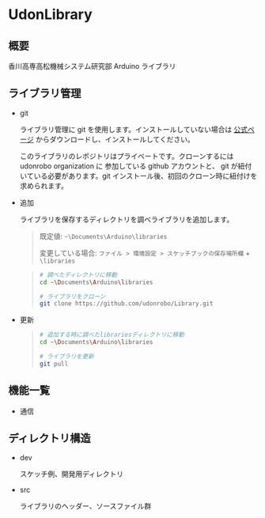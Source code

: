 # UdonLibrary

## 概要

香川高専高松機械システム研究部 Arduino ライブラリ

## ライブラリ管理

-   git

    ライブラリ管理に git を使用します。インストールしていない場合は [公式ページ](https://git-scm.com/download/win) からダウンロードし、インストールしてください。

    このライブラリのレポジトリはプライベートです。クローンするには udonrobo organization に 参加している github アカウントと、 git が紐付いている必要があります。git インストール後、初回のクローン時に紐付けを求められます。

-   追加

    ライブラリを保存するディレクトリを調べライブラリを追加します。

    > 既定値: `~\Documents\Arduino\libraries`
    >
    > 変更している場合: `ファイル > 環境設定 > スケッチブックの保存場所欄` + `\libraries`

    > ```sh
    > # 調べたディレクトリに移動
    > cd ~\Documents\Arduino\libraries
    >
    > # ライブラリをクローン
    > git clone https://github.com/udonrobo/Library.git
    > ```

-   更新

    > ```sh
    > # 追加する時に調べたlibrariesディレクトリに移動
    > cd ~\Documents\Arduino\libraries
    >
    > # ライブラリを更新
    > git pull
    > ```

## 機能一覧

-   通信



## ディレクトリ構造

-   dev

    スケッチ例、開発用ディレクトリ

-   src

    ライブラリのヘッダー、ソースファイル群
